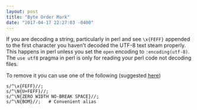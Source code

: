 ```yaml
---
layout: post
title: "Byte Order Mark"
date: "2017-04-17 22:27:03 -0400"
---
```


If you are decoding a string, particularly in perl and see `\x{FEFF}` appended
to the first character you haven't decoded the UTF-8 text steam properly. This
happens in perl unless you set the `open` encoding to `:encoding(utf-8)`. The
`use utf8` pragma in perl is only for reading your perl code not decoding files. 

To remove it you can use one of the following (suggested [here](http://stackoverflow.com/questions/24390034))

```{perl}
s/^\x{FEFF}//;
s/^\N{U+FEFF}//;
s/^\N{ZERO WIDTH NO-BREAK SPACE}//;
s/^\N{BOM}//;   # Convenient alias
```

